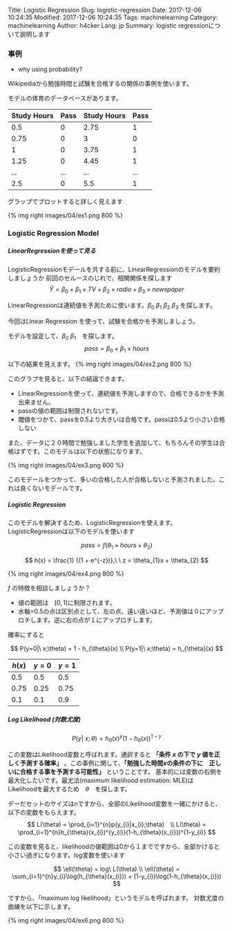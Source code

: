 Title: Logistic Regression
Slug: logistic-regression
Date: 2017-12-06 10:24:35
Modified: 2017-12-06 10:24:35
Tags: machinelearning
Category: machinelearning
Author: h4cker
Lang: jp
Summary: logistic regressionについて説明します

### 事例

- why using probability?

Wikipediaから勉強時間と試験を合格するの関係の事例を使います。

モデルの体育のデータベースがあります。

| Study Hours   | Pass          | Study Hours  |Pass          |
| ------------- |---------------|--------------|--------------|
| 0.5           | 0             | 2.75         | 1            |
| 0.75          | 0             | 3            | 0            |
| 1             | 0             | 3.75         | 1            |
| 1.25          | 0             | 4.45         | 1            |
| ...           | ...           | ...          |...           |
| 2.5           | 0             | 5.5          | 1            |


グラップでプロットすると詳しく見えます

{% img right images/04/ex1.png 800 %}

### Logistic Regression Model

##### LinearRegressionを使って見る

LogisticRegressionモデールを共する前に、LinearRegressionのモデルを要約しましょうか
前回のセルースのじれで、相関関係を探します
$$
\hat{Y} = \beta_0 + \beta_1 \times TV + \beta_2 \times radio + \beta_3 \times newspaper
$$

LinearRegressionは連続値を予測ために使います。$\beta_0$ $\beta_1$ $\beta_2$ $\beta_3$ を探します。


今回はLinear Regression を使って、試験を合格かを予測しましょう。

モデルを設定して、$\beta_0$ $\beta_1$　を探します。
$$
pass = \beta_0 + \beta_1 \times hours
$$

以下の結果を見えます。
{% img right images/04/ex2.png 800 %}

このグラプを見ると、以下の結論できます。

- LinearRegressionを使って、連続値を予測しますので、合格できるかを予測出来ません。
- passの値の範囲は制限されないです。
- 閾値をつかて、passを0.5より大きいは合格です。passは0.5より小さい合格しない

また、データに２０時間で勉強しました学生を追加して、もちろんその学生は合格はずです。このモデルは以下の状態になります。

{% img right images/04/ex3.png 800 %}

このモデールをつかって、多いの合格した人が合格しないと予測されました。これは良くないモデールです。

##### Logistic Regression

このモデルを解決するため、LogisticRegressionを使えます。LogisticRegressionは以下のモデルを使います

$$
pass =　f( \theta_{1}   \times hours + \theta_{2} )
$$

$$
h(x) = \frac{1} {(1 + e^{-z})},\ \ z = \theta_{1}x + \theta_{2}
$$

{% img right images/04/ex4.png 800 %}

$f$ の特徴を相談しましょうか？

- 値の範囲は　$[0, 1]$に制限されます。
- 水軸=0.5の点は区別点として、左の点、遠い遠いほど、予測値は０にアップロチします。逆に右の点が１にアップロチします。


確率にすると

$$
P(y=0|\ x;\theta) = 1 - h_{\theta}(x) \\
P(y=1|\ x;\theta) = h_{\theta}(x)
$$

| $h(x)$        | $y=0$         | $y=1$        |
| ------------- |---------------|--------------|
| 0.5           | 0.5           | 0.5          |
| 0.75          | 0.25          | 0.75         |
| 0.1           | 0.1           | 0.9          |



##### Log Likelihood (対数尤度)

$$
P(y|\ x;\theta) = h_{\theta}(x)^{y}(1-h_{\theta}(x))^{1-y}
$$


この変数はLikelihood変数と呼ばれます。通訳すると **「条件 $x$ の下で $y$ 値を正しく予測する確率」** 。この事例に関して、**「勉強した時間$x$の条件の下に　正しいに合格する事を予測する可能性」** ということです。
基本的には変数の右側を最大化したいです。最尤法(maximum likelihood estimation: MLE)は　Likelihoodを最大するため　$\theta$　を探します。　


デーだセットのサイズはnですから、全部のLikelihood変数を一緒にかけると、以下の変数をもらえます。
$$
L(\theta) = \prod_{i=1}^{n}p(y_{i}|x_{i};\theta)　\\
L(\theta) = \prod_{i=1}^{n}h_{\theta}(x_{i})^{y_{i}}(1-h_{\theta}(x_{i}))^{1-y_{i}}
$$

この変数を見ると、likelihoodの値範囲は0から１までですから、全部かけると小さい過ぎになります。$log$変数を使います

$$
\ell(\theta) = log\ L(\theta) \\
\ell(\theta) = \sum_{i=1}^{n}y_{i}\log(h_{\theta}(x_{i})) + (1-y_{i})\log(1-h_{\theta}(x_{i}))
$$

ですから、「maximum log likelihood」というモデルを呼ばれます。
対数尤度の曲線を以下に示します。

{% img right images/04/ex6.png 800 %}
